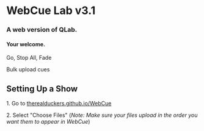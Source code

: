 <h1>WebCue Lab v3.1</h1>
<h3>A web version of QLab.</h3>
<h4>Your welcome.</h4>
<p>Go, Stop All, Fade</p>
<p>Bulk upload cues</p>

<h2>Setting Up a Show</h2>
<p> 1. Go to <a href="https://therealduckers.github.io/WebCue">therealduckers.github.io/WebCue</a></p>
<p> 2. Select "Choose Files" (<em>Note: Make sure your files upload in the order you want them to appear in WebCue</em>) </p>
